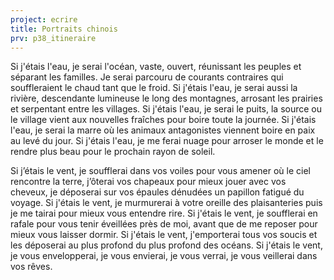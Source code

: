 ```yaml
---
project: ecrire
title: Portraits chinois
prv: p38_itineraire
---
```

Si j'étais l'eau, je serai l'océan, vaste, ouvert, réunissant les peuples et séparant les familles. Je serai parcouru de courants contraires qui souffleraient le chaud tant que le froid. Si j'étais l'eau, je serai aussi la rivière, descendante lumineuse le long des montagnes, arrosant les prairies et serpentant entre les villages. Si j'étais l'eau, je serai le puits, la source ou le village vient aux nouvelles fraîches pour boire toute la journée. Si j'étais l'eau, je serai la marre où les animaux antagonistes viennent boire en paix au levé du jour. Si j'étais l'eau, je me ferai nuage pour arroser le monde et le rendre plus beau pour le prochain rayon de soleil. 

Si j’étais le vent, je soufflerai dans vos voiles pour vous amener où le ciel rencontre la terre, j’ôterai  vos chapeaux pour mieux jouer avec vos cheveux, je déposerai sur vos épaules dénudées un papillon fatigué du voyage. Si j'étais le vent, je murmurerai à votre oreille des plaisanteries puis je me tairai pour mieux vous entendre rire. Si j'étais le vent, je soufflerai en rafale pour vous tenir éveillées près de moi, avant que de me reposer pour mieux vous laisser dormir. Si j'étais le vent, j'emporterai tous vos soucis et les déposerai au plus profond du plus profond des océans. Si j'étais le vent, je vous envelopperai, je vous envierai, je vous verrai, je vous veillerai dans vos rêves. 